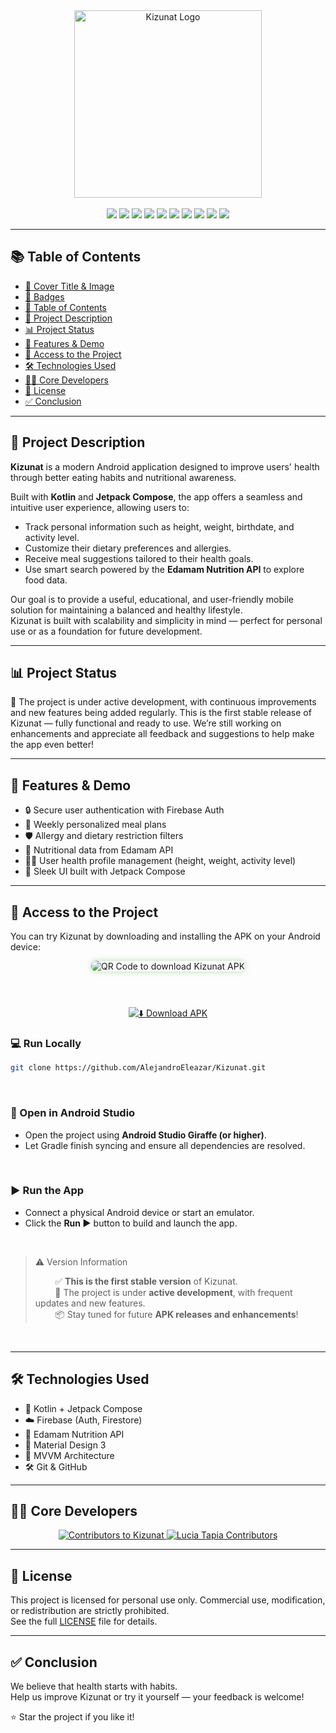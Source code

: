 <div align="center">
  <img src="https://github.com/user-attachments/assets/5c21e032-24e0-4f91-b9fc-c11be4dfa20d" alt="Kizunat Logo" width="300"/>
</div>

<br/>

<div align="center">

  <!-- Badges -->
  <img src="https://img.shields.io/badge/Firebase-FFCA28?logo=firebase&logoColor=black&style=for-the-badge"/>
  <img src="https://img.shields.io/badge/Kotlin-7F52FF?logo=kotlin&logoColor=white&style=for-the-badge"/>
  <img src="https://img.shields.io/badge/Jetpack%20Compose-4285F4?logo=android&logoColor=white&style=for-the-badge"/>
  <img src="https://img.shields.io/badge/Android-3DDC84?logo=android&logoColor=white&style=for-the-badge"/>
  <img src="https://img.shields.io/badge/Platform-Android%20Only-blue?style=for-the-badge&logo=google"/>
  <img src="https://img.shields.io/badge/Edamam%20API-00C851?style=for-the-badge&logo=leaflet&logoColor=white"/>
  <img src="https://img.shields.io/badge/Kizunat-Salud%20y%20Nutrici%C3%B3n-6BBF59?style=for-the-badge&logo=leaflet&logoColor=white"/>
  <img src="https://img.shields.io/badge/License-Personal%20Use%20Only-red.svg?style=for-the-badge"/>
  <img src="https://img.shields.io/badge/Status-Active-success?style=for-the-badge"/>
  <img src="https://img.shields.io/github/stars/AlejandroEleazar/Kizunat?style=for-the-badge&logo=github"/>

</div>

---

## 📚 Table of Contents

- [📌 Cover Title & Image](#-cover-title--image)
- [🏅 Badges](#-badges)
- [🧭 Table of Contents](#-table-of-contents)
- [📖 Project Description](#-project-description)
- [📊 Project Status](#-project-status)
- [🎯 Features & Demo](#-features--demo)
- [🔗 Access to the Project](#-access-to-the-project)
- [🛠️ Technologies Used](#️-technologies-used)
- [👨‍💻 Core Developers](#-core-developers)
- [📄 License](#-license)
- [✅ Conclusion](#-conclusion)

---

## 📖 Project Description

**Kizunat** is a modern Android application designed to improve users' health through better eating habits and nutritional awareness.

Built with **Kotlin** and **Jetpack Compose**, the app offers a seamless and intuitive user experience, allowing users to:

- Track personal information such as height, weight, birthdate, and activity level.
- Customize their dietary preferences and allergies.
- Receive meal suggestions tailored to their health goals.
- Use smart search powered by the **Edamam Nutrition API** to explore food data.

Our goal is to provide a useful, educational, and user-friendly mobile solution for maintaining a balanced and healthy lifestyle.  
Kizunat is built with scalability and simplicity in mind — perfect for personal use or as a foundation for future development.

---

## 📊 Project Status

🚀 The project is under active development, with continuous improvements and new features being added regularly.
This is the first stable release of Kizunat — fully functional and ready to use.
We’re still working on enhancements and appreciate all feedback and suggestions to help make the app even better!

---

## 🎯 Features & Demo

- 🔒 Secure user authentication with Firebase Auth  
- 📅 Weekly personalized meal plans  
- 🛡️ Allergy and dietary restriction filters  
- 🌿 Nutritional data from Edamam API  
- 🧑‍⚕️ User health profile management (height, weight, activity level)  
- 🎨 Sleek UI built with Jetpack Compose
  
---

## 🔗 Access to the Project

You can try Kizunat by downloading and installing the APK on your Android device:

<div align="center">

  <!-- QR Code personalizado -->
  <img 
    src="https://api.qrserver.com/v1/create-qr-code/?size=180x180&data=https://github.com/AlejandroEleazar/Kizunat/releases/download/v1.0.0/app-debug.apk&color=6BBF59&bgcolor=ffffff&ecc=M" 
    alt="QR Code to download Kizunat APK"
    style="margin-bottom: 12px; border-radius: 12px; box-shadow: 0 0 8px rgba(107,191,89,0.5);"
  />

  <!-- Botón debajo del QR -->
  <br/>

  [![⬇️ Download APK](https://img.shields.io/badge/⬇️%20Download%20APK-Kizunat-6BBF59?style=for-the-badge&logo=android&logoColor=white)](https://github.com/AlejandroEleazar/Kizunat/releases/download/v1.0.0/app-debug.apk)

</div>


### 💻 Run Locally

```bash
git clone https://github.com/AlejandroEleazar/Kizunat.git
```

<br/>

### 🧰 Open in Android Studio

- Open the project using **Android Studio Giraffe (or higher)**.
- Let Gradle finish syncing and ensure all dependencies are resolved.

<br/>

### ▶️ Run the App

- Connect a physical Android device or start an emulator.
- Click the **Run ▶️** button to build and launch the app.

<br/>

> ⚠️ Version Information
> 
> &nbsp;&nbsp;&nbsp;&nbsp;&nbsp;&nbsp;&nbsp;&nbsp;✅ **This is the first stable version** of Kizunat.  
> &nbsp;&nbsp;&nbsp;&nbsp;&nbsp;&nbsp;&nbsp;&nbsp;🚧 The project is under **active development**, with frequent updates and new features.  
> &nbsp;&nbsp;&nbsp;&nbsp;&nbsp;&nbsp;&nbsp;&nbsp;📦 Stay tuned for future **APK releases and enhancements**!

<br/>

---

## 🛠️ Technologies Used

- 🧪 Kotlin + Jetpack Compose
- ☁️ Firebase (Auth, Firestore)
- 🌱 Edamam Nutrition API
- 🎨 Material Design 3
- 🧪 MVVM Architecture
- 🛠️ Git & GitHub

---

## 👨‍💻 Core Developers

<div align="center">

<a href="https://github.com/AlejandroEleazar/Kizunat/graphs/contributors">
  <img src="https://contrib.rocks/image?repo=AlejandroEleazar/Kizunat" alt="Contributors to Kizunat"/>
</a>

<a href="https://github.com/luciaTapiaGarcia/Ejercicio1/graphs/contributors">
  <img src="https://contrib.rocks/image?repo=luciaTapiaGarcia/Ejercicio1" alt="Lucia Tapia Contributors"/>
</a>

</div>

---

## 📄 License

This project is licensed for personal use only. Commercial use, modification, or redistribution are strictly prohibited.  
See the full [LICENSE](./LICENSE) file for details.

---

## ✅ Conclusion

We believe that health starts with habits.  
Help us improve Kizunat or try it yourself — your feedback is welcome!

⭐ Star the project if you like it!



